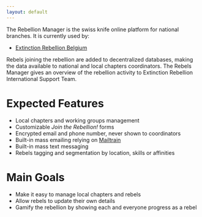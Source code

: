 ```yaml
---
layout: default
---
```


The Rebellion Manager is the swiss knife online platform for national branches. It is currently used by:

* [Extinction Rebellion Belgium](https://www.extinctionrebellion.be)

Rebels joining the rebellion are added to decentralized databases, making the data available to national and local chapters coordinators. The Rebels Manager gives an overview of the rebellion activity to Extinction Rebellion International Support Team.

# Expected Features

* Local chapters and working groups management
* Customizable _Join the Rebellion!_ forms
* Encrypted email and phone number, never shown to coordinators
* Built-in mass emailing relying on [Mailtrain](https://mailtrain.org)
* Built-in mass text messaging
* Rebels tagging and segmentation by location, skills or affinities

# Main Goals

* Make it easy to manage local chapters and rebels
* Allow rebels to update their own details
* Gamify the rebellion by showing each and everyone progress as a rebel
